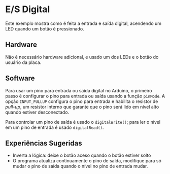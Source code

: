 # E/S Digital

Este exemplo mostra como é feita a entrada e saída digital, acendendo um LED quando um botão é pressionado.

## Hardware

Não é necessário hardware adicional, e usado um dos LEDs e o botão do usuário da placa.

## Software

Para usar um pino para entrada ou saída digital no Arduino, o primeiro passo é configurar o pino para entrada ou saída usando a função `pinMode`. A opção `INPUT_PULLUP` configura o pino para entrada e habilita o resistor de *pull-up*, um resistor interno que garante que o pino será lido em nível alto quando estiver desconectado.

Para controlar um pino de saída é usado o `digitalWrite()`; para ler o nível em um pino de entrada é usado `digitalRead()`.

## Experiências Sugeridas

* Inverta a lógica: deixe o botão aceso quando o botão estiver solto
* O programa atualiza continuamente o pino de saída, modifique para só mudar o pino de saída quando o nível no pino de entrada mudar.

